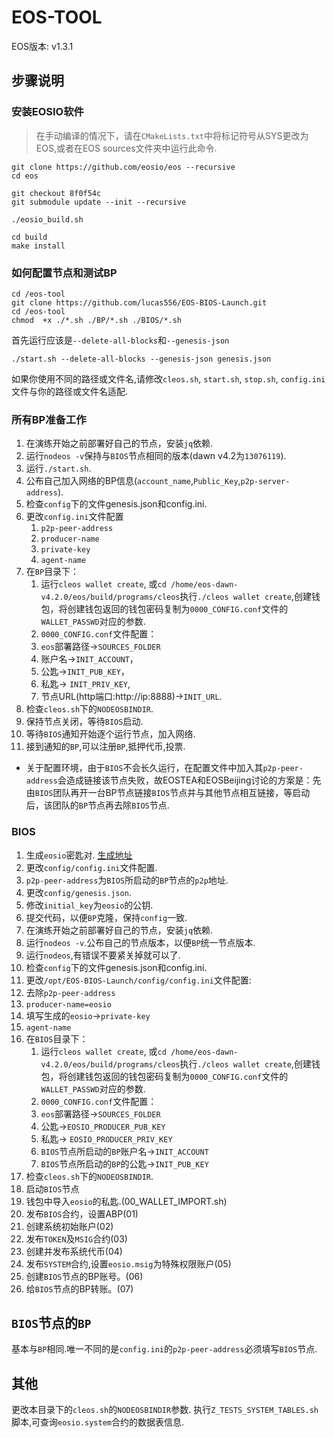 # EOS-TOOL
EOS版本: v1.3.1

## 步骤说明
### 安装EOSIO软件
> 在手动编译的情况下，请在`CMakeLists.txt`中将标记符号从SYS更改为EOS,或者在EOS sources文件夹中运行此命令.
```shell
git clone https://github.com/eosio/eos --recursive    
cd eos  

git checkout 8f0f54c 
git submodule update --init --recursive   

./eosio_build.sh

cd build
make install
```

### 如何配置节点和测试BP
```shell
cd /eos-tool
git clone https://github.com/lucas556/EOS-BIOS-Launch.git
cd /eos-tool
chmod  +x ./*.sh ./BP/*.sh ./BIOS/*.sh

```
首先运行应该是`--delete-all-blocks`和`--genesis-json`

```shell
./start.sh --delete-all-blocks --genesis-json genesis.json
```

如果你使用不同的路径或文件名,请修改`cleos.sh`, `start.sh`, `stop.sh`, `config.ini`文件与你的路径或文件名适配.


### 所有BP准备工作
1. 在演练开始之前部署好自己的节点，安装`jq`依赖.
2. 运行`nodeos -v`保持与`BIOS`节点相同的版本(dawn v4.2为`13076119`).
3. 运行`./start.sh`.
4. 公布自己加入网络的BP信息(`account_name`,`Public_Key`,`p2p-server-address`).
5. 检查`config`下的文件genesis.json和config.ini.
6. 更改`config.ini`文件配置    
    1. `p2p-peer-address`
    1. `producer-name`
    1. `private-key`
    1. `agent-name`
7. 在`BP`目录下：
    1. 运行`cleos wallet create`, 或`cd /home/eos-dawn-v4.2.0/eos/build/programs/cleos`执行`./cleos wallet create`,创建钱包，将创建钱包返回的钱包密码复制为`0000_CONFIG.conf`文件的`WALLET_PASSWD`对应的参数.
    2. `0000_CONFIG.conf`文件配置：
      1. `eos`部署路径->`SOURCES_FOLDER`
      2. 账户名->`INIT_ACCOUNT`，
      3. 公匙->`INIT_PUB_KEY`，
      4. 私匙-> `INIT_PRIV_KEY`,
      5. 节点URL(http端口:http://ip:8888)->`INIT_URL`.
8. 检查`cleos.sh`下的`NODEOSBINDIR`.
9. 保持节点关闭，等待`BIOS`启动.
10. 等待`BIOS`通知开始逐个运行节点，加入网络.
11. 接到通知的`BP`,可以注册`BP`,抵押代币,投票.


* 关于配置环境，由于`BIOS`不会长久运行，在配置文件中加入其`p2p-peer-address`会造成链接该节点失败，故EOSTEA和EOSBeijing讨论的方案是：先由`BIOS`团队再开一台BP节点链接`BIOS`节点并与其他节点相互链接，等启动后，该团队的`BP`节点再去除`BIOS`节点.

### BIOS
1. 生成`eosio`密匙对. [生成地址](https://eosfans.io/tools/generate/)
1. 更改`config/config.ini`文件配置.
  1. `p2p-peer-address`为`BIOS`所启动的`BP`节点的`p2p`地址.
2. 更改`config/genesis.json`.
  1. 修改`initial_key`为`eosio`的公钥.
3. 提交代码，以便`BP`克隆，保持`config`一致.
3. 在演练开始之前部署好自己的节点，安装`jq`依赖.
4. 运行`nodeos -v`.公布自己的节点版本，以便`BP`统一节点版本.
5. 运行`nodeos`,有错误不要紧关掉就可以了.
6. 检查`config`下的文件genesis.json和config.ini.
7. 更改`/opt/EOS-BIOS-Launch/config/config.ini`文件配置:
  1. 去除`p2p-peer-address`
  2. `producer-name=eosio`
  3. 填写生成的`eosio`->`private-key`
  4. `agent-name`
6. 在`BIOS`目录下：
    1. 运行`cleos wallet create`, 或`cd /home/eos-dawn-v4.2.0/eos/build/programs/cleos`执行`./cleos wallet create`,创建钱包，将创建钱包返回的钱包密码复制为`0000_CONFIG.conf`文件的`WALLET_PASSWD`对应的参数.
    2. `0000_CONFIG.conf`文件配置：
      1. `eos`部署路径->`SOURCES_FOLDER`
      3. 公匙->`EOSIO_PRODUCER_PUB_KEY`
      4. 私匙-> `EOSIO_PRODUCER_PRIV_KEY`
      5. `BIOS`节点所启动的`BP`账户名->`INIT_ACCOUNT`
      6. `BIOS`节点所启动的`BP`的公匙->`INIT_PUB_KEY`
7. 检查`cleos.sh`下的`NODEOSBINDIR`.
1. 启动`BIOS`节点
2. 钱包中导入`eosio`的私匙.(00_WALLET_IMPORT.sh)
2. 发布`BIOS`合约，设置ABP(01)
3. 创建系统初始账户(02)
4. 发布`TOKEN`及`MSIG`合约(03)
5. 创建并发布系统代币(04)
6. 发布`SYSTEM`合约,设置`eosio.msig`为特殊权限账户(05)
7. 创建`BIOS`节点的BP账号。(06)
8. 给`BIOS`节点的BP转账。(07)

## `BIOS`节点的`BP`
基本与`BP`相同.唯一不同的是`config.ini`的`p2p-peer-address`必须填写`BIOS`节点.

## 其他
更改本目录下的`cleos.sh`的`NODEOSBINDIR`参数.
执行`Z_TESTS_SYSTEM_TABLES.sh`脚本,可查询`eosio.system`合约的数据表信息.
